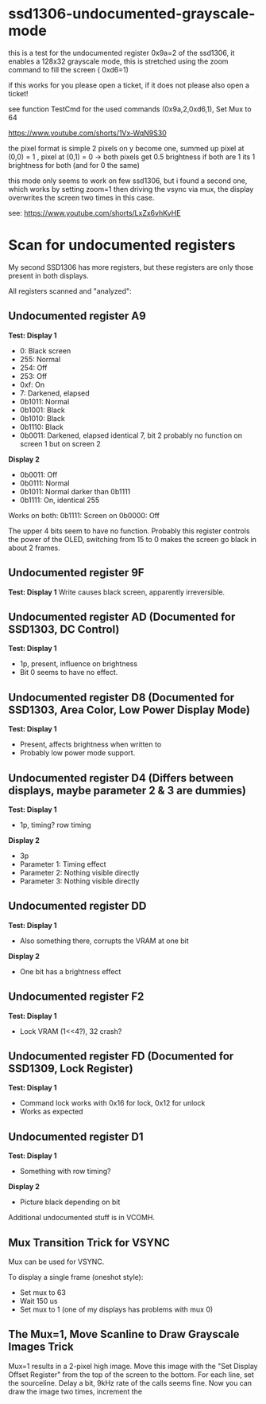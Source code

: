 # ssd1306-undocumented-grayscale-mode

this is a test for the undocumented register 0x9a=2 of the ssd1306, it enables a 128x32 grayscale mode, this is stretched using the zoom
command to fill the screen ( 0xd6=1)

if this works for you please open a ticket, if it does not please also open a ticket!

see function TestCmd for the used commands (0x9a,2,0xd6,1), Set Mux to 64

https://www.youtube.com/shorts/1Vx-WqN9S30



the pixel format is simple 2 pixels on y become one, summed up
pixel at (0,0) = 1 , pixel at (0,1) = 0   -> both pixels get 0.5 brightness
if both are 1 its 1 brightness for both (and for 0 the same)

this mode only seems to work on few ssd1306, but i found a second one, which works by setting zoom=1 then driving the vsync via mux, the display overwrites the screen two times in this case.

see:
https://www.youtube.com/shorts/LxZx6vhKvHE
# Scan for undocumented registers

My second SSD1306 has more registers, but these registers are only those present in both displays.

All registers scanned and "analyzed":

## Undocumented register A9

**Test: Display 1**
- 0: Black screen
- 255: Normal
- 254: Off
- 253: Off
- 0xf: On
- 7: Darkened, elapsed
- 0b1011: Normal
- 0b1001: Black
- 0b1010: Black
- 0b1110: Black
- 0b0011: Darkened, elapsed identical 7, bit 2 probably no function on screen 1 but on screen 2

**Display 2**
- 0b0011: Off
- 0b0111: Normal
- 0b1011: Normal darker than 0b1111
- 0b1111: On, identical 255

Works on both: 0b1111: Screen on
0b0000: Off

The upper 4 bits seem to have no function. Probably this register controls the power of the OLED, switching from 15 to 0 makes the screen go black in about 2 frames.

## Undocumented register 9F

**Test: Display 1**
Write causes black screen, apparently irreversible.

## Undocumented register AD (Documented for SSD1303, DC Control)

**Test: Display 1**
- 1p, present, influence on brightness
- Bit 0 seems to have no effect.

## Undocumented register D8 (Documented for SSD1303, Area Color, Low Power Display Mode)

**Test: Display 1**
- Present, affects brightness when written to
- Probably low power mode support.

## Undocumented register D4 (Differs between displays, maybe parameter 2 & 3 are dummies)

**Test: Display 1**
- 1p, timing? row timing

**Display 2**
- 3p
- Parameter 1: Timing effect
- Parameter 2: Nothing visible directly
- Parameter 3: Nothing visible directly

## Undocumented register DD

**Test: Display 1**
- Also something there, corrupts the VRAM at one bit

**Display 2**
- One bit has a brightness effect

## Undocumented register F2

**Test: Display 1**
- Lock VRAM (1<<4?), 32 crash?

## Undocumented register FD (Documented for SSD1309, Lock Register)

**Test: Display 1**
- Command lock works with 0x16 for lock, 0x12 for unlock
- Works as expected

## Undocumented register D1

**Test: Display 1**
- Something with row timing?

**Display 2**
- Picture black depending on bit

Additional undocumented stuff is in VCOMH.

## Mux Transition Trick for VSYNC

Mux can be used for VSYNC.

To display a single frame (oneshot style):
- Set mux to 63
- Wait 150 us
- Set mux to 1 (one of my displays has problems with mux 0)

## The Mux=1, Move Scanline to Draw Grayscale Images Trick

Mux=1 results in a 2-pixel high image.
Move this image with the "Set Display Offset Register" from the top of the screen to the bottom.
For each line, set the sourceline.
Delay a bit, 9kHz rate of the calls seems fine.
Now you can draw the image two times, increment the
